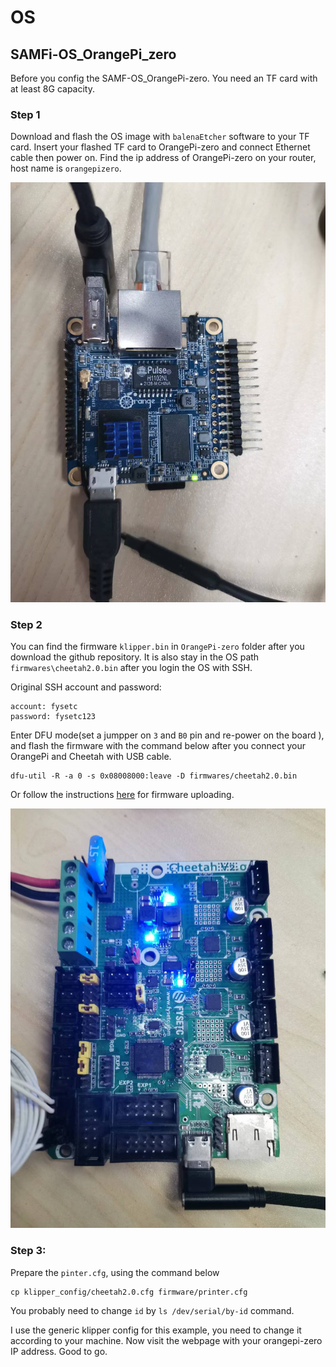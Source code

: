# OS

## SAMFi-OS_OrangePi_zero

Before you config the SAMF-OS_OrangePi-zero. You need an TF card with at least 8G capacity. 

### Step 1

Download and flash the OS image with `balenaEtcher` software to your TF card. Insert your flashed TF card to OrangePi-zero and connect Ethernet cable then power on. Find the ip address of OrangePi-zero on your router, host name is `orangepizero`.

![](OrangePi-zero/OrangePi_zero.jpg)

### Step 2

You can find the firmware `klipper.bin` in `OrangePi-zero` folder after you download the github repository. It is also stay in the OS path `firmwares\cheetah2.0.bin` after you login the OS with SSH.

Original SSH account and password:

```
account: fysetc
password: fysetc123
```

Enter DFU mode(set a jumpper on `3` and `B0` pin and re-power on the board ), and flash the firmware with the command below after you connect your OrangePi and Cheetah with USB cable.

```
dfu-util -R -a 0 -s 0x08008000:leave -D firmwares/cheetah2.0.bin
```

Or follow the instructions [here](https://github.com/FYSETC/FYSETC-Cheetah-v2#53--firmware-upload) for firmware uploading.

![](OrangePi-zero/cheetah2.0.jpg)

### Step 3:

Prepare the `pinter.cfg`, using the command below

```
cp klipper_config/cheetah2.0.cfg firmware/printer.cfg
```

You probably need to change `id` by `ls /dev/serial/by-id` command.

I use the generic klipper config for this example, you need to change it according to your machine. Now visit the webpage with your orangepi-zero IP address. Good to go.
